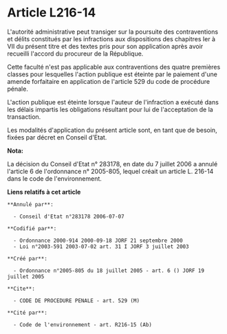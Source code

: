 # Article L216-14

L'autorité administrative peut transiger sur la poursuite des contraventions et délits constitués par les infractions aux
dispositions des chapitres Ier à VII du présent titre et des textes pris pour son application après avoir recueilli l'accord
du procureur de la République.

Cette faculté n'est pas applicable aux contraventions des quatre premières classes pour lesquelles l'action publique est
éteinte par le paiement d'une amende forfaitaire en application de l'article 529 du code de procédure pénale.

L'action publique est éteinte lorsque l'auteur de l'infraction a exécuté dans les délais impartis les obligations résultant
pour lui de l'acceptation de la transaction.

Les modalités d'application du présent article sont, en tant que de besoin, fixées par décret en Conseil d'Etat.

**Nota:**

La décision du Conseil d'Etat n° 283178, en date du 7 juillet 2006 a annulé l'article 6 de l'ordonnance n° 2005-805, lequel
créait un article L. 216-14 dans le code de l'environnement.

**Liens relatifs à cet article**

	**Annulé par**:

	  - Conseil d'Etat n°283178 2006-07-07

	**Codifié par**:

	  - Ordonnance 2000-914 2000-09-18 JORF 21 septembre 2000
	  - Loi n°2003-591 2003-07-02 art. 31 I JORF 3 juillet 2003

	**Créé par**:

	  - Ordonnance n°2005-805 du 18 juillet 2005 - art. 6 () JORF 19 juillet 2005

	**Cite**:

	  - CODE DE PROCEDURE PENALE - art. 529 (M)

	**Cité par**:

	  - Code de l'environnement - art. R216-15 (Ab)
